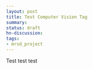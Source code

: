```yaml
---
layout: post
title: Test Computer Vision Tag
summary:
status: draft
hn-discussion:
tags:
- mrsd_project
---
```


Test test test

